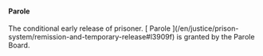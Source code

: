 ####  Parole

The conditional early release of prisoner. [ Parole ](/en/justice/prison-
system/remission-and-temporary-release#l3909f) is granted by the Parole Board.
